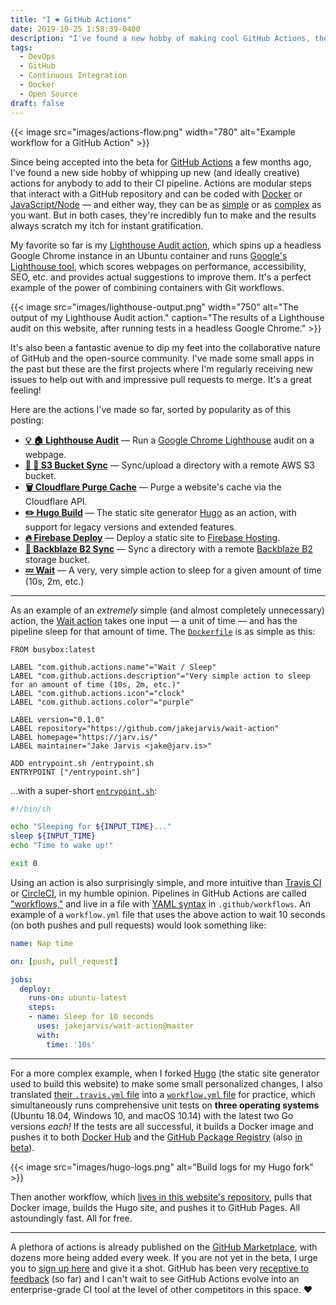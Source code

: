 ```yaml
---
title: "I ❤️ GitHub Actions"
date: 2019-10-25 1:58:39-0400
description: "I've found a new hobby of making cool GitHub Actions, the latest tool in the CI world. Here's why."
tags:
  - DevOps
  - GitHub
  - Continuous Integration
  - Docker
  - Open Source
draft: false
---
```



{{< image src="images/actions-flow.png" width="780" alt="Example workflow for a GitHub Action" >}}

Since being accepted into the beta for [GitHub Actions](https://github.com/features/actions) a few months ago, I've found a new side hobby of whipping up new (and ideally creative) actions for anybody to add to their CI pipeline. Actions are modular steps that interact with a GitHub repository and can be coded with [Docker](https://github.com/actions/hello-world-docker-action) or [JavaScript/Node](https://github.com/actions/hello-world-javascript-action) — and either way, they can be as [simple](https://github.com/jakejarvis/wait-action) or as [complex](https://github.com/jakejarvis/lighthouse-action) as you want. But in both cases, they're incredibly fun to make and the results always scratch my itch for instant gratification.

My favorite so far is my [Lighthouse Audit action](https://github.com/jakejarvis/lighthouse-action), which spins up a headless Google Chrome instance in an Ubuntu container and runs [Google's Lighthouse tool](https://developers.google.com/web/tools/lighthouse), which scores webpages on performance, accessibility, SEO, etc. and provides actual suggestions to improve them. It's a perfect example of the power of combining containers with Git workflows.

{{< image src="images/lighthouse-output.png" width="750" alt="The output of my Lighthouse Audit action." caption="The results of a Lighthouse audit on this website, after running tests in a headless Google Chrome." >}}

It's also been a fantastic avenue to dip my feet into the collaborative nature of GitHub and the open-source community. I've made some small apps in the past but these are the first projects where I'm regularly receiving new issues to help out with and impressive pull requests to merge. It's a great feeling!

Here are the actions I've made so far, sorted by popularity as of this posting:

- **[💡 🏠 Lighthouse Audit](https://github.com/jakejarvis/lighthouse-action)** — Run a [Google Chrome Lighthouse](https://developers.google.com/web/tools/lighthouse) audit on a webpage.
- **[🔄 🧺 S3 Bucket Sync](https://github.com/jakejarvis/s3-sync-action)** — Sync/upload a directory with a remote AWS S3 bucket.
- **[🗑️ Cloudflare Purge Cache](https://github.com/jakejarvis/cloudflare-purge-action)** — Purge a website's cache via the Cloudflare API.
- **[✏️ Hugo Build](https://github.com/jakejarvis/hugo-build-action)** — The static site generator [Hugo](https://github.com/gohugoio) as an action, with support for legacy versions and extended features.
- **[🔥 Firebase Deploy](https://github.com/jakejarvis/firebase-deploy-action)** — Deploy a static site to [Firebase Hosting](https://firebase.google.com/docs/hosting).
- **[🔄 Backblaze B2 Sync](https://github.com/jakejarvis/backblaze-b2-action)** —  Sync a directory with a remote [Backblaze B2](https://www.backblaze.com/b2/cloud-storage.html) storage bucket.
- **[💤 Wait](https://github.com/jakejarvis/wait-action)** — A very, very simple action to sleep for a given amount of time (10s, 2m, etc.)

----

As an example of an *extremely* simple (and almost completely unnecessary) action, the [Wait action](https://github.com/jakejarvis/wait-action) takes one input — a unit of time — and has the pipeline sleep for that amount of time. The [`Dockerfile`](https://github.com/jakejarvis/wait-action/blob/master/Dockerfile) is as simple as this:

```docker
FROM busybox:latest

LABEL "com.github.actions.name"="Wait / Sleep"
LABEL "com.github.actions.description"="Very simple action to sleep for an amount of time (10s, 2m, etc.)"
LABEL "com.github.actions.icon"="clock"
LABEL "com.github.actions.color"="purple"

LABEL version="0.1.0"
LABEL repository="https://github.com/jakejarvis/wait-action"
LABEL homepage="https://jarv.is/"
LABEL maintainer="Jake Jarvis <jake@jarv.is>"

ADD entrypoint.sh /entrypoint.sh
ENTRYPOINT ["/entrypoint.sh"]
```

...with a super-short [`entrypoint.sh`](https://github.com/jakejarvis/wait-action/blob/master/entrypoint.sh):

```sh
#!/bin/sh

echo "Sleeping for ${INPUT_TIME}..."
sleep ${INPUT_TIME}
echo "Time to wake up!"

exit 0
```

Using an action is also surprisingly simple, and more intuitive than [Travis CI](https://travis-ci.com/) or [CircleCI](https://circleci.com/), in my humble opinion. Pipelines in GitHub Actions are called ["workflows,"](https://help.github.com/en/github/automating-your-workflow-with-github-actions/configuring-a-workflow) and live in a file with [YAML syntax](https://help.github.com/en/github/automating-your-workflow-with-github-actions/workflow-syntax-for-github-actions) in `.github/workflows`. An example of a `workflow.yml` file that uses the above action to wait 10 seconds (on both pushes and pull requests) would look something like:

```yaml
name: Nap time

on: [push, pull_request]

jobs:
  deploy:
    runs-on: ubuntu-latest
    steps:
    - name: Sleep for 10 seconds
      uses: jakejarvis/wait-action@master
      with:
        time: '10s'
```

---

For a more complex example, when I forked [Hugo](https://github.com/gohugoio/hugo) (the static site generator used to build this website) to make some small personalized changes, I also translated [their `.travis.yml` file](https://github.com/gohugoio/hugo/blob/master/.travis.yml) into a [`workflow.yml` file](https://github.com/jakejarvis/hugo-custom/blob/master/.github/workflows/workflow.yml) for practice, which simultaneously runs comprehensive unit tests on **three operating systems** (Ubuntu 18.04, Windows 10, and macOS 10.14) with the latest two Go versions *each!* If the tests are all successful, it builds a Docker image and pushes it to both [Docker Hub](https://hub.docker.com/r/jakejarvis/hugo-custom) and the [GitHub Package Registry](https://github.com/jakejarvis/hugo-custom/packages) (also [in beta](https://github.com/features/package-registry)).

{{< image src="images/hugo-logs.png" alt="Build logs for my Hugo fork" >}}

Then another workflow, which [lives in this website's repository](https://github.com/jakejarvis/jarv.is/blob/master/.github/workflows/gh-pages.yml), pulls that Docker image, builds the Hugo site, and pushes it to GitHub Pages. All astoundingly fast. All for free.

---

A plethora of actions is already published on the [GitHub Marketplace](https://github.com/marketplace?type=actions), with dozens more being added every week. If you are not yet in the beta, I urge you to [sign up here](https://github.com/features/actions) and give it a shot. GitHub has been very [receptive to feedback](https://github.community/t5/GitHub-Actions/bd-p/actions) (so far) and I can't wait to see GitHub Actions evolve into an enterprise-grade CI tool at the level of other competitors in this space. ❤️
